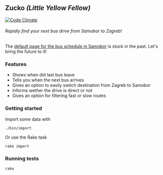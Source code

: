 ## Zucko *(Little Yellow Fellow)*

[![Code Climate](https://codeclimate.com/github/Tonkec/Zucko.png)](https://codeclimate.com/github/Tonkec/Zucko)

###### Rapidly find your next bus drive from Samobor to Zagreb!

The [default page for the bus schedule in Samobor](http://www.samoborcek.hr/vozni-red/) is stuck in the past. 
Let's bring the future to it!

### Features

* Shows when did last bus leave
* Tells you when the next bus arrives
* Gives an option to easily switch destination from Zagreb to Samobor
* Informs wether the drive is direct or not
* Gives an option for filtering fast or slow routes


### Getting started

Import some data with

```
./bin/import
```

Or use the Rake task

```
rake import
```

### Running tests

```
rake
```
